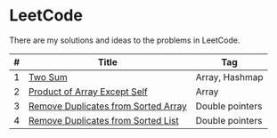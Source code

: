 # LeetCode
There are my solutions and ideas to the problems in LeetCode.  


|#|**Title**|**Tag**|
|----|-----|-----|
|1|[Two Sum](./Solutions/001/README.md)|Array, Hashmap|
|2|[Product of Array Except Self](./Solutions/238/README.md)|Array|
|3|[Remove Duplicates from Sorted Array](./Solutions/026&080/README.md)|Double pointers|
|4|[Remove Duplicates from Sorted List](./Solutions/082&083/README.md)|Double pointers|
